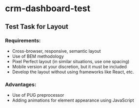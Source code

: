 # crm-dashboard-test
## Test Task for Layout
### Requirements:
- Cross-browser, responsive, semantic layout
- Use of BEM methodology
- Pixel Perfect layout (in similar situations, use one spacing)
- Mobile version at your discretion, but it must be included
- Develop the layout without using frameworks like React, etc.
### Advantages:
- Use of PUG preprocessor
- Adding animations for element appearance using JavaScript
